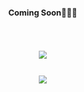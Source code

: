 <div align="center">
  <h3>Coming Soon🤘🏻🔥</h3>
  <br />
  <br />
  <br />
  <img src="https://github-readme-stats.vercel.app/api?username=omidnikrah&show_icons=true" />
  <br />
  <br />
  <br />
  <img src="https://raw.githubusercontent.com/omidnikrah/omidnikrah/master/activity-profile.png" />
</p>
